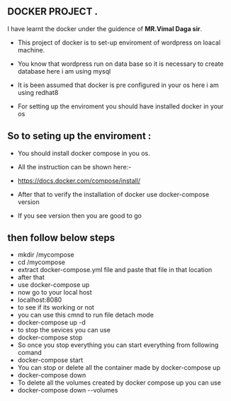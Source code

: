 ##  DOCKER PROJECT .
 I have learnt the docker under the guidence of **MR.Vimal Daga sir**.
 
* This project of docker is to set-up enviroment of wordpress on loacal machine.
* You  know that  wordpress run on data base so it is necessary to create database here i am using mysql
* It is been assumed that docker is pre configured in your os here i am using redhat8



* For setting up the enviroment you should have installed docker in your os

 ## So to seting up the enviroment : ##
 * You should install docker compose in you os.

* All the instruction can be shown here:-

* https://docs.docker.com/compose/install/

* After that to verify the installation of docker use 
docker-compose version
* If you see version then you are good to go
## then follow below steps ##

* mkdir /mycompose
* cd /mycompose
* extract docker-compose.yml file and paste that file in that location
* after that 
* use docker-compose up
* now go to your local host 
* localhost:8080
* to see if its working or not 
* you can use this cmnd to run file detach mode
* docker-compose up -d
* to stop the sevices you can use
* docker-compose stop
* So once you stop everything you can start everything from following comand
* docker-compose start
* You can stop or delete all the container  made by docker-compose up
* docker-compose down
* To delete all the volumes created by docker compose up you can use
* docker-compose down --volumes
